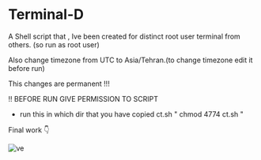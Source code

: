 # Terminal-D

A  Shell script that , Ive been created for distinct root user terminal from others.  (so run as root user)

Also change timezone from UTC to  Asia/Tehran.(to change timezone edit it before run)

	
This changes are permanent !!!

!! BEFORE RUN GIVE PERMISSION TO SCRIPT


- run this in which dir that you have copied ct.sh  " chmod 4774 ct.sh "


Final work 👇


![ve](https://github.com/vexsx/Terminal-D/assets/91082495/aea51507-28f9-43ea-8098-1c3f1f95a5cf)
